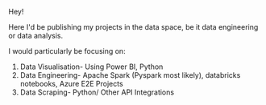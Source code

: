 Hey!

Here I'd be publishing my projects in the data space, be it data engineering or data analysis. 

I would particularly be focusing on:

1. Data Visualisation- Using Power BI, Python
2. Data Engineering- Apache Spark (Pyspark most likely), databricks notebooks, Azure E2E Projects
3. Data Scraping- Python/ Other API Integrations
